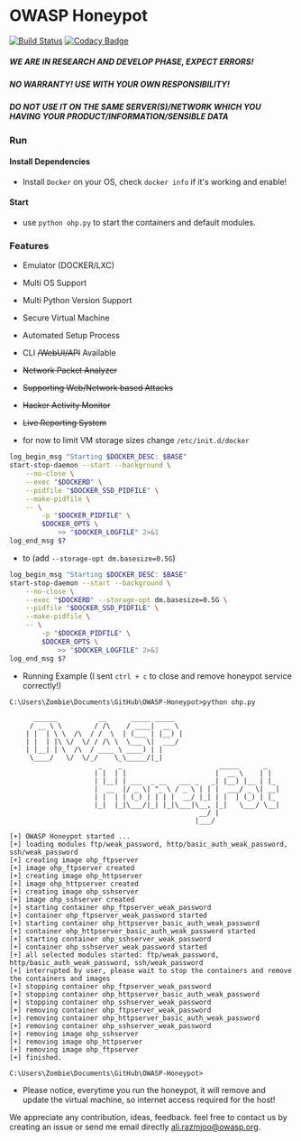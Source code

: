 # OWASP Honeypot

[![Build Status](https://travis-ci.org/zdresearch/OWASPHoneyPot.svg?branch=master)](https://travis-ci.org/zdresearch/OWASPHoneyPot) [![Codacy Badge](https://api.codacy.com/project/badge/Grade/5d4f23ebcfb0417e906ed29441f60050)](https://www.codacy.com/app/zdresearch/OWASP-Honeypot?utm_source=github.com&amp;utm_medium=referral&amp;utm_content=zdresearch/OWASP-Honeypot&amp;utm_campaign=Badge_Grade)

##### ***WE ARE IN RESEARCH AND DEVELOP PHASE, EXPECT ERRORS!***
##### ***NO WARRANTY! USE WITH YOUR OWN RESPONSIBILITY!***
##### ***DO NOT USE IT ON THE SAME SERVER(S)/NETWORK WHICH YOU HAVING YOUR PRODUCT/INFORMATION/SENSIBLE DATA***


### Run
#### Install Dependencies
* Install `Docker` on your OS, check `docker info` if it's working and enable!
#### Start
* use `python ohp.py` to start the containers and default modules.

### Features

* Emulator (DOCKER/LXC)
* Multi OS Support
* Multi Python Version Support
* Secure Virtual Machine
* Automated Setup Process
* CLI ~~/WebUI/API~~ Available
* ~~Network Packet Analyzer~~
* ~~Supporting Web/Network based Attacks~~
* ~~Hacker Activity Monitor~~
* ~~Live Reporting System~~



* for now to limit VM storage sizes change `/etc/init.d/docker` 
```bash
log_begin_msg "Starting $DOCKER_DESC: $BASE"
start-stop-daemon --start --background \
	--no-close \
	--exec "$DOCKERD" \
	--pidfile "$DOCKER_SSD_PIDFILE" \
	--make-pidfile \
	-- \
		-p "$DOCKER_PIDFILE" \
		$DOCKER_OPTS \
			>> "$DOCKER_LOGFILE" 2>&1
log_end_msg $?
```

* to (add `--storage-opt dm.basesize=0.5G`)

```bash
log_begin_msg "Starting $DOCKER_DESC: $BASE"
start-stop-daemon --start --background \
	--no-close \
	--exec "$DOCKERD" --storage-opt dm.basesize=0.5G \
	--pidfile "$DOCKER_SSD_PIDFILE" \
	--make-pidfile \
	-- \
		-p "$DOCKER_PIDFILE" \
		$DOCKER_OPTS \
			>> "$DOCKER_LOGFILE" 2>&1
log_end_msg $?
```

* Running Example (I sent `ctrl + c` to close and remove honeypot service correctly!)

```
C:\Users\Zombie\Documents\GitHub\OWASP-Honeypot>python ohp.py

      ______          __      _____ _____
     / __ \ \        / /\    / ____|  __ \
    | |  | \ \  /\  / /  \  | (___ | |__) |
    | |  | |\ \/  \/ / /\ \  \___ \|  ___/
    | |__| | \  /\  / ____ \ ____) | |
     \____/   \/  \/_/    \_\_____/|_|
                      _    _                        _____      _
                     | |  | |                      |  __ \    | |
                     | |__| | ___  _ __   ___ _   _| |__) |__ | |_
                     |  __  |/ _ \| "_ \ / _ \ | | |  ___/ _ \| __|
                     | |  | | (_) | | | |  __/ |_| | |  | (_) | |_
                     |_|  |_|\___/|_| |_|\___|\__, |_|   \___/ \__|
                                               __/ |
                                              |___/

[+] OWASP Honeypot started ...
[+] loading modules ftp/weak_password, http/basic_auth_weak_password, ssh/weak_password
[+] creating image ohp_ftpserver
[+] image ohp_ftpserver created
[+] creating image ohp_httpserver
[+] image ohp_httpserver created
[+] creating image ohp_sshserver
[+] image ohp_sshserver created
[+] starting container ohp_ftpserver_weak_password
[+] container ohp_ftpserver_weak_password started
[+] starting container ohp_httpserver_basic_auth_weak_password
[+] container ohp_httpserver_basic_auth_weak_password started
[+] starting container ohp_sshserver_weak_password
[+] container ohp_sshserver_weak_password started
[+] all selected modules started: ftp/weak_password, http/basic_auth_weak_password, ssh/weak_password
[+] interrupted by user, please wait to stop the containers and remove the containers and images
[+] stopping container ohp_ftpserver_weak_password
[+] stopping container ohp_httpserver_basic_auth_weak_password
[+] stopping container ohp_sshserver_weak_password
[+] removing container ohp_ftpserver_weak_password
[+] removing container ohp_httpserver_basic_auth_weak_password
[+] removing container ohp_sshserver_weak_password
[+] removing image ohp_sshserver
[+] removing image ohp_httpserver
[+] removing image ohp_ftpserver
[+] finished.

C:\Users\Zombie\Documents\GitHub\OWASP-Honeypot>
```

* Please notice, everytime you run the honeypot, it will remove and update the virtual machine, so internet access required for the host!

We appreciate any contribution, ideas, feedback. feel free to contact us by creating an issue or send me email directly [ali.razmjoo@owasp.org](mailto:ali.razmjoo@owasp.org).
